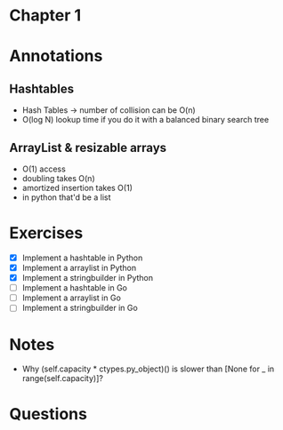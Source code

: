 # Chapter 1

# Annotations

## Hashtables
- Hash Tables -> number of collision can be O(n)
- O(log N) lookup time if you do it with a balanced binary search tree

## ArrayList & resizable arrays

- O(1) access
- doubling takes O(n)
- amortized insertion takes O(1)
- in python that'd be a list

# Exercises

- [x] Implement a hashtable in Python
- [x] Implement a arraylist in Python
- [x] Implement a stringbuilder in Python
- [ ] Implement a hashtable in Go
- [ ] Implement a arraylist in Go
- [ ] Implement a stringbuilder in Go

# Notes

- Why (self.capacity * ctypes.py_object)() is slower than [None for _ in range(self.capacity)]?


# Questions